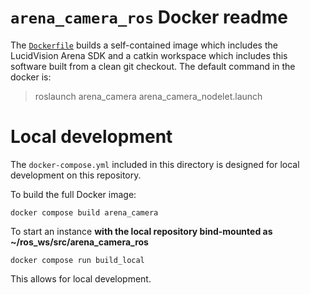 
# `arena_camera_ros` Docker readme

The [`Dockerfile`](Dockerfile) builds a self-contained image which includes the LucidVision Arena SDK and a catkin workspace which includes this software built from a clean git checkout.  The default command in the docker is:

> roslaunch arena_camera arena_camera_nodelet.launch


# Local development

The `docker-compose.yml` included in this directory is designed for local development on this repository.

To build the full Docker image:

```
docker compose build arena_camera
```

To start an instance **with the local repository bind-mounted as ~/ros_ws/src/arena_camera_ros**

```
docker compose run build_local
```

This allows for local development.
